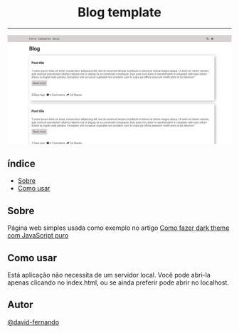 <center>
  <h1> Blog template </h1>
</center>

---

<img src="assets/blog-template-preview.png" alt="Blog template">

## índice

- [Sobre](#about)
- [Como usar](#howToUse)

## <span id="about">Sobre</span>

Página web simples usada como exemplo no artigo [Como fazer dark theme com JavaScript puro](https://medium.com/david-fernando/como-dark-theme-com-javascript-puro-fc277377447c)

## <span id="howToUse">Como usar</span>
Está aplicação não necessita de um servidor local. 
Você pode abri-la apenas clicando no index.html, ou se ainda preferir pode abrir no localhost.

## Autor

[@david-fernando](https://github.com/david-fernando)
